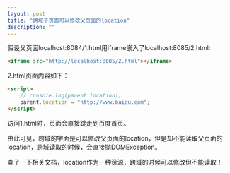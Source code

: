 ```yaml
---
layout: post
title: "跨域子页面可以修改父页面的location"
description: ""
---
```


假设父页面localhost:8084/1.html用iframe嵌入了localhost:8085/2.html:

```html
<iframe src="http://localhost:8085/2.html"></iframe>
```

2.html页面内容如下：

```html
<script>
    // console.log(parent.location);
    parent.location = "http://www.baidu.com";
</script>
```

访问1.html时，页面会直接跳走到百度首页。

由此可见，跨域的字面是可以修改父页面的location，但是却不能读取父页面的location，跨域读取的时候，会直接抛DOMException。

查了一下相关文档，location作为一种资源，跨域的时候可以修改但不能读取！
